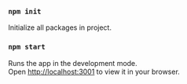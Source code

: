 ### `npm init`
Initialize all packages in project.

### `npm start`

Runs the app in the development mode.\
Open [http://localhost:3001](http://localhost:3001) to view it in your browser.

